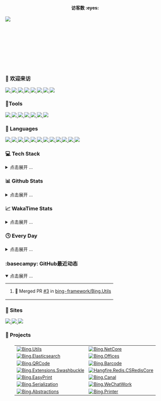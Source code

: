 <!-- 访客计数器 -->
<div>
  <h4 align="center">访客数 :eyes:</h4>
  <p align="center"><img src="https://count.getloli.com/get/@:jianxuanbing?theme=rule34" style="display: block; margin-left: auto; margin-right: auto; height: 160px" /></p>
</div>

### 🤗 欢迎来访

<div>
  <!-- 统计访问者数量 -->
  <a href="https://komarev.com/ghpvc/?username=jianxuanbing">
    <img src="https://komarev.com/ghpvc/?username=jianxuanbing" />
  </a>
  <a href="https://visitor-badge.laobi.icu/badge?page_id=jianxuanbing.jianxuanbing">
    <img src="https://visitor-badge.laobi.icu/badge?page_id=jianxuanbing.jianxuanbing" />
  </a>
  <!-- Email -->
  <a href="mailto:jianxuanhuo1@126.com">
    <img src="https://img.shields.io/badge/-jianxuanhuo1@126.com-c14438?style=flat&logo=Gmail&logoColor=white&link=mailto:jianxuanhuo1@126.com">
  </a>
  <!-- Stars -->
  <a href="https://img.shields.io/github/stars/jianxuanbing?color=fefb7b&logo=Undertale">
    <img src="https://img.shields.io/github/stars/jianxuanbing?color=fefb7b&logo=Undertale">
  </a>
  <a href="https://github.com/bing-framework/Bing.NetCore">
    <img src="https://img.shields.io/github/stars/bing-framework/Bing.NetCore?color=fefb7b">
  </a>
  <a href="https://github.com/jianxuanbing?tab=followers">
    <img src="https://img.shields.io/github/followers/jianxuanbing?color=27da6b&logo=Handshake">
  </a>
  <a href="https://www.jcebing.com">
    <img src="https://img.shields.io/badge/%E5%8D%9A%E5%AE%A2-%E7%8E%84%E5%86%B0%E5%B0%8F%E7%AA%9D-d7b1bf?logo=Blogger">
  </a>
  <a href="https://github.com/jianxuanbing/awesome-stars-jianxuanbing#readme">
    <img src="https://img.shields.io/badge/Awesome-MyStarList-c780fa?logo=Awesome-Lists">
  </a>
  <!-- <a href="">
    <img src="">
  </a> -->
</div>

### 🔨Tools

<div>
  <a href="https://www.jetbrains.com/zh-cn/idea/">
    <img src="https://img.shields.io/badge/IDEA-Java-fd6430?style=flat-square&logo=IntelliJ%20IDEA&labelColor=ffffff&logoColor=000000">
  </a>
  <a href="https://www.jetbrains.com/zh-cn/webstorm/">
    <img src="https://img.shields.io/badge/WebStorm-前端-07c3f2?style=flat-square&logo=WebStorm&labelColor=ffffff&logoColor=000000">
  </a>
  <a href="https://www.jetbrains.com/zh-cn/pyCharm/">
    <img src="https://img.shields.io/badge/PyCharm-Python-21d789?style=flat-square&logo=PyCharm&labelColor=ffffff&logoColor=000000">
  </a>
  <a href="https://code.visualstudio.com/">
    <img src="https://img.shields.io/badge/VsCode-编辑器-007ACC?style=flat-square&logo=Visual%20Studio%20Code&labelColor=ffffff&logoColor=007ACC">
  </a>
  <a href="https://www.google.com/chrome/">
    <img src="https://img.shields.io/badge/Chrome-谷歌-4285F4?style=flat-square&logo=Google%20Chrome&labelColor=ffffff&logoColor=4285F4">
  </a>
  <a href="https://www.microsoft.com/zh-cn/edge?form=MA13FJ">
    <img src="https://img.shields.io/badge/Edge-微软-0078D7?style=flat-square&logo=Microsoft%20Edge&labelColor=ffffff&logoColor=0078D7">
  </a>
  <a href="https://www.adobe.com/cn/products/photoshop.html">
    <img src="https://img.shields.io/badge/Photoshop-PS-31A8FF?style=flat-square&logo=Adobe%20Photoshop&labelColor=ffffff&logoColor=31A8FF">
  </a>
</div>

### 🧰 Languages

<div>
  <a href="">
    <img src="https://img.shields.io/badge/-CSharp-512bd4?style=flat-square&logo=csharp&logoColor=white">
  </a>
  <a href="">
    <img src="https://img.shields.io/badge/NET-6-512BD4?logo=dotnet&logoColor=white">
  </a>
  <a href="https://html.spec.whatwg.org/">
    <img src="https://img.shields.io/badge/-HTML5-E34F26?style=flat-square&logo=html5&logoColor=white">
  </a>
  <a href="https://www.w3.org/Style/CSS/">
    <img src="https://img.shields.io/badge/-CSS3-1572B6?style=flat-square&logo=css3&logoColor=white">
  </a>
  <a href="https://www.ecma-international.org/">
    <img src="https://img.shields.io/badge/-JavaScript-f7e018?style=flat-square&logo=javascript&logoColor=white">
  </a>
  <a href="https://git-scm.com/">
    <img src="https://img.shields.io/badge/-Git-f05032?style=flat-square&logo=git&logoColor=white">
  </a>
  <a href="https://www.php.net/">
    <img src="https://img.shields.io/badge/-PHP-777bb4?style=flat-square&logo=php&logoColor=ffffff">
  </a>
  <a href="https://www.mysql.com/">
    <img src="https://img.shields.io/badge/-MySQL-4479a1?style=flat-square&logo=mysql&logoColor=white">
  </a>
  <a href="https://www.oracle.com/cn/">
    <img src="https://img.shields.io/badge/Java-8-e0161a?logo=Java&logoColor=e0161a">
  </a>
  <a href="https://go.dev/">
    <img src="https://img.shields.io/badge/GO-1.14-00acd7?logo=Go&logoColor=00acd7">
  </a>
  <a href="https://www.python.org/">
    <img src="https://img.shields.io/badge/Python-3.11-326c9c?logo=Python&logoColor=326c9c">
  </a>
  <a href="https://www.docker.com/">
    <img src="https://img.shields.io/badge/-Docker-2496ED?style=flat-square&logo=docker&logoColor=ffffff">
  </a>
</div>

### 💻 Tech Stack
<details>
<summary>点击展开 ...</summary>

<div>
</div>

</details>

### 📊 Github Stats
<details>
<summary>点击展开 ...</summary>

<div align="center">
  <a href="https://github.com/jianxuanbing">
    <img height="165" src="https://github-readme-stats-git-masterorgs-github-readme-stats-team.vercel.app/api?username=jianxuanbing&include_orgs=true&hide_title=false&hide_border=true&show_icons=true&include_all_commits=true&line_height=20&bg_color=0,EC6C6C,FFD479,FFFC79,73FA79&theme=graywhite&locale=cn" />
  </a>
  <a href="https://github.com/jianxuanbing">
    <img height="165" src="https://github-readme-stats.vercel.app/api/top-langs/?username=jianxuanbing&hide_title=false&hide=c&hide_border=true&layout=compact&bg_color=0,73FA79,73FDFF,D783FF&theme=graywhite&locale=cn" />
  </a>

  <!-- <a href="https://github.com/jianxuanbing">
    <img height="165" src="https://github-readme-stats.vercel.app/api?username=jianxuanbing&include_orgs=true&hide_title=false&hide_border=true&show_icons=true&include_all_commits=true&line_height=21&bg_color=0,EC6C6C,FFD479,FFFC79,73FA79&theme=graywhite&locale=cn" />
  </a>
  <a href="https://github.com/jianxuanbing">
    <img height="165" src="https://github-readme-stats.vercel.app/api/top-langs/?username=jianxuanbing&hide_title=false&hide_border=true&layout=compact&bg_color=0,73FA79,73FDFF,D783FF&theme=graywhite&locale=cn" />
  </a> -->

  
</div>

<div align="center">
  <a href="https://github.com/jianxuanbing">
    <img src="https://github-profile-trophy.vercel.app/?username=jianxuanbing&margin-w=5&rank=SSS,SS,S,AAA,AA,A,B,C" />
  </a>
</div>

<div align="center">

  <!-- 贪吃蛇 -->
  ![snake](https://raw.githubusercontent.com/jianxuanbing/jianxuanbing/output/github-contribution-grid-snake.svg#gh-dark-mode-only)
  <!-- ![TOG](https://cdn.jsdelivr.net/gh/jianxuanbing/jianxuanbing@output/github-contribution-grid-snake.svg) -->

  <!-- 打字机 -->
  <a href="https://jcebing.com/">
	  <img src="https://readme-typing-svg.demolab.com?font=Hack+Code&pause=100&width=450&lines=console.log(%22Hello%2C%20World%22);别看啦!啥都没有！&center=true&size=22" alt="Typing SVG" />
  </a>

  [![github-active](./profile-3d-contrib/profile-night-rainbow.svg)](https://raw.githubusercontent.com/jianxuanbing/jianxuanbing/main/profile-3d-contrib/profile-night-rainbow.svg)
</div>


</details>

### 📈 WakaTime Stats

<details>
<summary>点击展开 ...</summary>

<img src="https://github-readme-stats.vercel.app/api/wakatime?username=@jianxuanbing&theme=light" alt="Wakaime Stats">

<!-- 最近30天每天写代码的时间分布 -->
<img src="https://wakatime.com/share/@jianxuanbing/6af3abc5-627e-4bf9-b354-31cfa823de7c.svg" alt="Wakaime Coding Activity">

<!-- 最近30天写代码的语言分布 -->
<img src="https://wakatime.com/share/@jianxuanbing/2e21e52e-2bda-427c-b1b1-23c90ac9d7c9.svg" alt="Wakaime Languages(Bar)">

</details>

### 🕓 Every Day

<details>
<summary>点击展开 ...</summary>

```text
摸鱼   🕓 168h0m ██████████████████████████ 100.0%
干活   🕓 0h0m   ░░░░░░░░░░░░░░░░░░░░░░░░░░ 0.00%
```

<!--START_SECTION:waka-->
**我是夜猫子 🦉** 

```text
🌞 早晨                     541 commits         ████░░░░░░░░░░░░░░░░░░░░░   14.43 % 
🌆 白天                     1318 commits        █████████░░░░░░░░░░░░░░░░   35.15 % 
🌃 傍晚                     965 commits         ██████░░░░░░░░░░░░░░░░░░░   25.73 % 
🌙 晚上                     926 commits         ██████░░░░░░░░░░░░░░░░░░░   24.69 % 
```
📅 **我最有效率是在 星期二** 

```text
星期一                      578 commits         ████░░░░░░░░░░░░░░░░░░░░░   15.41 % 
星期二                      719 commits         █████░░░░░░░░░░░░░░░░░░░░   19.17 % 
星期三                      686 commits         █████░░░░░░░░░░░░░░░░░░░░   18.29 % 
星期四                      571 commits         ████░░░░░░░░░░░░░░░░░░░░░   15.23 % 
星期五                      640 commits         ████░░░░░░░░░░░░░░░░░░░░░   17.07 % 
星期六                      266 commits         ██░░░░░░░░░░░░░░░░░░░░░░░   07.09 % 
星期日                      290 commits         ██░░░░░░░░░░░░░░░░░░░░░░░   07.73 % 
```


📊 **本周消耗时间** 

```text
💬 编程语言: 
Other                    24 hrs 41 mins      ████████████████████░░░░░   78.82 % 
C#                       3 hrs 10 mins       ███░░░░░░░░░░░░░░░░░░░░░░   10.14 % 
Text                     2 hrs 22 mins       ██░░░░░░░░░░░░░░░░░░░░░░░   07.60 % 
YAML                     35 mins             ░░░░░░░░░░░░░░░░░░░░░░░░░   01.90 % 
Markdown                 15 mins             ░░░░░░░░░░░░░░░░░░░░░░░░░   00.83 % 

🔥 编辑器: 
Chrome                   26 hrs 19 mins      █████████████████████░░░░   84.03 % 
Visual Studio            2 hrs 35 mins       ██░░░░░░░░░░░░░░░░░░░░░░░   08.30 % 
Unknown Editor           1 hr 55 mins        ██░░░░░░░░░░░░░░░░░░░░░░░   06.15 % 
VS Code                  20 mins             ░░░░░░░░░░░░░░░░░░░░░░░░░   01.09 % 
Obsidian                 8 mins              ░░░░░░░░░░░░░░░░░░░░░░░░░   00.43 % 
```


<!--END_SECTION:waka-->

</details>

### :basecampy: GitHub最近动态

<details open>
<summary>点击展开 ...</summary>

<table align="center">
<tr>
<td valign="top">

<!--START_SECTION:activity-->
1. 🎉 Merged PR [#3](https://github.com/bing-framework/Bing.Utils/pull/3) in [bing-framework/Bing.Utils](https://github.com/bing-framework/Bing.Utils)
<!--END_SECTION:activity-->

</td>
</tr>
</table>
</details>

### 📑 Sites

<div>
  <a href="https://www.bilibili.com/">
    <img src="https://img.shields.io/badge/Bilibili-哔哩哔哩-00A1D6?style=for-the-badge&logo=Bilibili&labelColor=ffffff">
  </a>
  <a href="https://github.com/">
    <img src="https://img.shields.io/badge/GitHub-gayhub-181717?style=for-the-badge&logo=GitHub&logoColor=181717&labelColor=ffffff">
  </a>
  <a href="https://www.zhihu.com/">
    <img src="https://img.shields.io/badge/知乎-懂的都懂-0084FF?style=for-the-badge&logo=ZhiHu&logoColor=0084FF&labelColor=ffffff">
  </a>
</div>

### 📁 Projects

<div>
  <table frame="void" style="display:flex;justify-content:center;" border="0">
    <tr>
      <td>
        <a href="https://github.com/bing-framework/Bing.Utils">
          <img src="https://github-readme-stats.vercel.app/api/pin/?username=bing-framework&repo=Bing.Utils" alt="Bing.Utils">
        </a>
      </td>
      <td>
        <a href="https://github.com/bing-framework/Bing.NetCore">
          <img src="https://github-readme-stats.vercel.app/api/pin/?username=bing-framework&repo=Bing.NetCore" alt="Bing.NetCore">
        </a>
      </td>
    </tr>
    <tr>
      <td>
        <a href="https://github.com/bing-framework/Bing.Elasticsearch">
          <img src="https://github-readme-stats.vercel.app/api/pin/?username=bing-framework&repo=Bing.Elasticsearch" alt="Bing.Elasticsearch">
        </a>
      </td>
      <td>
        <a href="https://github.com/bing-framework/Bing.Offices">
          <img src="https://github-readme-stats.vercel.app/api/pin/?username=bing-framework&repo=Bing.Offices" alt="Bing.Offices">
        </a>
      </td>
    </tr>
    <tr>
      <td>
        <a href="https://github.com/bing-framework/Bing.QRCode">
          <img src="https://github-readme-stats.vercel.app/api/pin/?username=bing-framework&repo=Bing.QRCode" alt="Bing.QRCode">
        </a>
      </td>
      <td>
        <a href="https://github.com/bing-framework/Bing.Barcode">
          <img src="https://github-readme-stats.vercel.app/api/pin/?username=bing-framework&repo=Bing.Barcode" alt="Bing.Barcode">
        </a>
      </td>
    </tr>
    <tr>
      <td>
        <a href="https://github.com/bing-framework/Bing.Extensions.Swashbuckle">
          <img src="https://github-readme-stats.vercel.app/api/pin/?username=bing-framework&repo=Bing.Extensions.Swashbuckle" alt="Bing.Extensions.Swashbuckle">
        </a>
      </td>
      <td>
        <a href="https://github.com/jianxuanbing/Hangfire.Redis.CSRedisCore">
          <img src="https://github-readme-stats.vercel.app/api/pin/?username=jianxuanbing&repo=Hangfire.Redis.CSRedisCore" alt="Hangfire.Redis.CSRedisCore">
        </a>
      </td>
    </tr>
    <tr>
      <td>
        <a href="https://github.com/bing-framework/Bing.EasyPrint">
          <img src="https://github-readme-stats.vercel.app/api/pin/?username=bing-framework&repo=Bing.EasyPrint" alt="Bing.EasyPrint">
        </a>
      </td>
      <td>
        <a href="https://github.com/bing-framework/Bing.Canal">
          <img src="https://github-readme-stats.vercel.app/api/pin/?username=bing-framework&repo=Bing.Canal" alt="Bing.Canal">
        </a>
      </td>
    </tr>
    <tr>
      <td>
        <a href="https://github.com/bing-framework/Bing.Serialization">
          <img src="https://github-readme-stats.vercel.app/api/pin/?username=bing-framework&repo=Bing.Serialization" alt="Bing.Serialization">
        </a>
      </td>
      <td>
        <a href="https://github.com/bing-framework/Bing.WeChatWork">
          <img src="https://github-readme-stats.vercel.app/api/pin/?username=bing-framework&repo=Bing.WeChatWork" alt="Bing.WeChatWork">
        </a>
      </td>
    </tr>
    <tr>
      <td>
        <a href="https://github.com/bing-framework/Bing.Abstractions">
          <img src="https://github-readme-stats.vercel.app/api/pin/?username=bing-framework&repo=Bing.Abstractions" alt="Bing.Abstractions">
        </a>
      </td>
      <td>
        <a href="https://github.com/bing-framework/Bing.Printer">
          <img src="https://github-readme-stats.vercel.app/api/pin/?username=bing-framework&repo=Bing.Printer" alt="Bing.Printer">
        </a>
      </td>
    </tr>
  </table>
</div>